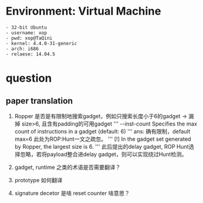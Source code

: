 # Environment: Virtual Machine
	- 32-bit Ubuntu
	- username: xop
	- pwd: xop@TaQini
	- kernel: 4.4.0-31-generic
    - arch: i686
	- relaese: 14.04.5

# question
## paper translation
 1. Ropper 是否是有限制地搜索gadget，例如只搜索长度小于6的gadget
 -> 漏掉 size>6, 且含有padding的可用gadget
'''
  --inst-count <n bytes>
                        Specifies the max count of instructions in a gadget
                        (default: 6)
'''
 ans: 确有限制，default max=6
 此处为ROP:Hunt一文之疏忽。
'''
  [!] In the gadget set generated by Ropper, the largest size is 6.
'''
 此后提出的delay gadget, ROP Hunt选择忽略，若将payload整合进delay gadget，则可以实现绕过Hunt检测。


 2. gadget, runtime 之类的术语是否需要翻译？

 3. prototype 如何翻译

 4. signature decetor 是啥 reset counter 啥意思？



